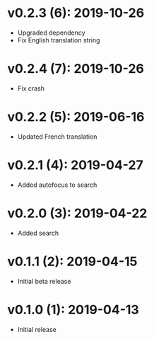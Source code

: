# v0.2.3 (6): 2019-10-26

- Upgraded dependency
- Fix English translation string

# v0.2.4 (7): 2019-10-26

- Fix crash

# v0.2.2 (5): 2019-06-16

- Updated French translation

# v0.2.1 (4): 2019-04-27

- Added autofocus to search

# v0.2.0 (3): 2019-04-22

- Added search

# v0.1.1 (2): 2019-04-15

- Initial beta release

# v0.1.0 (1): 2019-04-13

- Initial release
